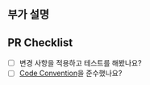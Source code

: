 ## 부가 설명
<!-- 필요 시 작성 -->


## PR Checklist
<!-- 만족하는 항목은 [ ] 안에 "x" 를 입력해주세요. (ex: [x]) -->

- [ ] 변경 사항을 적용하고 테스트를 해봤나요?
- [ ] [Code Convention](https://il-gob.notion.site/Code-Convention-29ce0d4e48e440b9bc74b1a19c99b57b)을 준수했나요?
